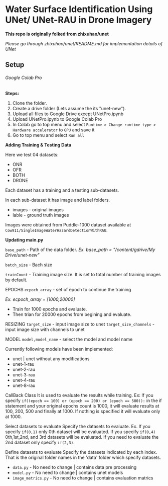 # Water Surface Identification Using UNet/ UNet-RAU in Drone Imagery #

**This repo is originally folked from zhixuhao/unet**

*Please go through zhixuhao/unet/README.md for implementation details of UNet*

## Setup ##

###### Google Colab Pro ######

**Steps:**

1. Clone the folder.
2. Create a drive folder (Lets assume the its "unet-new").
3. Upload all files to Google Drive except UNetPro.ipynb
4. Upload UNetPro.ipynb to Google Colab Pro
5. In Colab go to top menu and select `Runtime > Change runtime type > Hardware accelerator` to `GPU` and save it
4. Go to top menu and select `Run all`

**Adding Training & Testing Data**

Here we test 04 datasets:
 - ONR
 - OFR
 - BOTH
 - DRONE

Each dataset has a training and a testing sub-datasets.

In each sub-dataset it has image and label folders.
 - images - original images
 - lable - ground truth images

Images were obtained from Puddle-1000 dataset available at `Cow911/SingleImageWaterHazardDetectionWithRAU`.

**Updating main.py**

`base_path` - Path of the data folder.
*Ex. base_path = "/content/gdrive/My Drive/unet-new"*

`batch_size` - Bach size

`trainCount` - Training image size. It is set to total number of training images by default.

EPOCHS
`ecpoch_array` - set of epoch to continue the training

*Ex. ecpoch_array = [1000,20000]*
- Train for 1000 epochs and evaluate.
- Then trian for 20000 epochs from begining and evaluate.

RESIZING
`target_size` - input image size to unet
`target_size_channels` - input image size with channels to unet

MODEL
`model,model_name` - select the model and model name

Currently following models have been implemented:
- unet | unet without any modifications
- unet-1-rau
- unet-2-rau
- unet-3-rau
- unet-4-rau
- unet-8-rau

CallBack Class
It is used to evaluate the results while training.
Ex: If you specify `if((epoch == 100) or (epoch == 200) or (epoch == 500)):` in the if statement and your original epochs count is 1000, it will evaluate results at 100, 200, 500 and finally at 1000. If nothing is specified it will evaluate only at 1000.

Select datasets to evaluate
Specify the datasets to evaluate. Ex. If you specify `if(0,1)` only 0th dataset will be evaluated. If you specify `if(0,4)` 0th,1st,2nd, and 3rd datasets will be evaluated. If you need to evaluate the 2nd dataset only specify `if(2,3)`.

Define datasets to evaluate
Specify the datasets indicated by each index. That is the original folder names in the 'data' folder which specify datasets.

- `data.py` - No need to change | contains data pre processing
- `model.py` - No need to change | contains unet models
- `image_metrics.py` - No need to change | contains evaluation matrics
